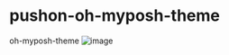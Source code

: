 # pushon-oh-myposh-theme
oh-myposh-theme
![image](https://user-images.githubusercontent.com/50992812/151369611-42641c72-e92b-4474-8c2c-959279ddba95.png)
